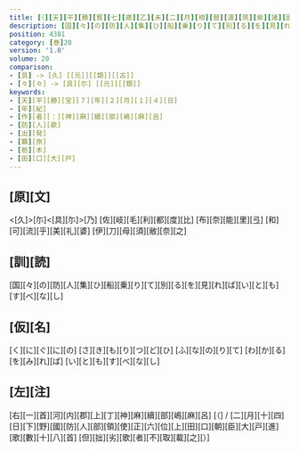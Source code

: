 ```yaml
---
title: [（][天][平][勝][寳][七][歳][乙][未][二][月][相][替][遣][筑][紫][諸][國][防][人][等][歌][）]
description: [国][々][の][防][人][集][ひ][船][乗][り][て][別][る][を][見][れ][ば][い][と][も][す][べ][な][し]
position: 4381
category: [巻]20
version: '1.0'
volume: 20
comparison:
- [具] -> [久] [[元]][[類]][[古]]
- [々][々] -> [具][尓] [[元]][[類]]
keywords:
- [天][平][勝][宝][７][年][２][月][１][４][日]
- [年][紀]
- [作][者][：][神][麻][續][部][嶋][麻][呂]
- [防][人][歌]
- [出][発]
- [羈][旅]
- [栃][木]
- [田][口][大][戸]
---
```


## [原][文]

<[久]>[尓]<[具][尓]>[乃] [佐][岐][毛][利][都][度][比] [布][奈][能][里][弖] [和][可][流][乎][美][礼][婆] [伊][刀][母][須][敝][奈][之]

## [訓][読]

[国][々][の][防][人][集][ひ][船][乗][り][て][別][る][を][見][れ][ば][い][と][も][す][べ][な][し]

## [仮][名]

[く][に][ぐ][に][の] [さ][き][も][り][つ][ど][ひ] [ふ][な][の][り][て] [わ][か][る][を][み][れ][ば] [い][と][も][す][べ][な][し]

## [左][注]

[右][一][首][河][内][郡][上][丁][神][麻][續][部][嶋][麻][呂] [（] / [二][月][十][四][日][下][野][國][防][人][部][領][使][正][六][位][上][田][口][朝][臣][大][戸][進][歌][數][十][八][首] [但][拙][劣][歌][者][不][取][載][之][）]

